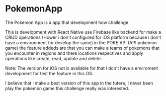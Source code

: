 # PokemonApp
The Pokemon App is a app that development how challenge 

This is development with React Native use Firebase like backend for make a CRUD operations (Hower i don't configured for iOS platform because i don't have a emvironment for develop the same) in the POKE API (API pokemon game) 
the feature addeds are that you can make a teams of pokemons that you encounter in regions and there locations respectives 
and apply operations like create, read, update and delete.


Note: The version for iOS not is available for that I don't have a enviroment development for test the feature in this OS.


I believe that i make a best version of this app in the futere, 
I never been play the pokemon game this challenge really was interested.
